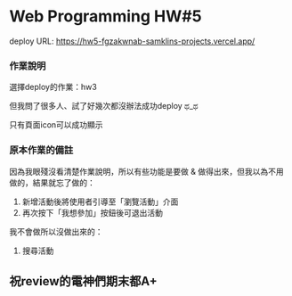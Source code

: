 # Web Programming HW#5

deploy URL: https://hw5-fgzakwnab-samklins-projects.vercel.app/

### 作業說明
選擇deploy的作業：hw3

但我問了很多人、試了好幾次都沒辦法成功deploy ಥ_ಥ

只有頁面icon可以成功顯示


### 原本作業的備註
因為我眼殘沒看清楚作業說明，所以有些功能是要做 & 做得出來，但我以為不用做的，結果就忘了做的：
1. 新增活動後將使用者引導至「瀏覽活動」介面
2. 再次按下「我想參加」按鈕後可退出活動

我不會做所以沒做出來的：
1. 搜尋活動

## 祝review的電神們期末都A+